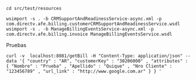 
	cd src/test/resources

	wsimport -s . -b CRMSupportAndReadinessService-async.xml -p com.directv.afe.billing.customerCRMSupportAndReadinessService.wsdl
	wsimport -s . -b ManageBillingEventsService-async.xml -p com.directv.afe.billing.invoice ManageBillingEventsService.wsdl


Pruebas

	curl -v  localhost:8081/getBill -H "Content-Type: application/json" --data '{ "country" : "AR", "customerKey" : "30206000" , "attributes" : { "Nombre" : "Prueba" , "Apellido" : "Quique" , "Nro Cliente" : "123456789" , "url_link" : "http://www.google.com.ar" } } ' 
